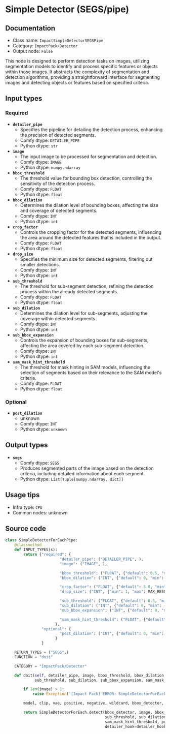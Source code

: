 # Simple Detector (SEGS/pipe)
## Documentation
- Class name: `ImpactSimpleDetectorSEGSPipe`
- Category: `ImpactPack/Detector`
- Output node: `False`

This node is designed to perform detection tasks on images, utilizing segmentation models to identify and process specific features or objects within those images. It abstracts the complexity of segmentation and detection algorithms, providing a straightforward interface for segmenting images and detecting objects or features based on specified criteria.
## Input types
### Required
- **`detailer_pipe`**
    - Specifies the pipeline for detailing the detection process, enhancing the precision of detected segments.
    - Comfy dtype: `DETAILER_PIPE`
    - Python dtype: `str`
- **`image`**
    - The input image to be processed for segmentation and detection.
    - Comfy dtype: `IMAGE`
    - Python dtype: `numpy.ndarray`
- **`bbox_threshold`**
    - The threshold value for bounding box detection, controlling the sensitivity of the detection process.
    - Comfy dtype: `FLOAT`
    - Python dtype: `float`
- **`bbox_dilation`**
    - Determines the dilation level of bounding boxes, affecting the size and coverage of detected segments.
    - Comfy dtype: `INT`
    - Python dtype: `int`
- **`crop_factor`**
    - Controls the cropping factor for the detected segments, influencing the area around the detected features that is included in the output.
    - Comfy dtype: `FLOAT`
    - Python dtype: `float`
- **`drop_size`**
    - Specifies the minimum size for detected segments, filtering out smaller detections.
    - Comfy dtype: `INT`
    - Python dtype: `int`
- **`sub_threshold`**
    - The threshold for sub-segment detection, refining the detection process within the already detected segments.
    - Comfy dtype: `FLOAT`
    - Python dtype: `float`
- **`sub_dilation`**
    - Determines the dilation level for sub-segments, adjusting the coverage within detected segments.
    - Comfy dtype: `INT`
    - Python dtype: `int`
- **`sub_bbox_expansion`**
    - Controls the expansion of bounding boxes for sub-segments, affecting the area covered by each sub-segment detection.
    - Comfy dtype: `INT`
    - Python dtype: `int`
- **`sam_mask_hint_threshold`**
    - The threshold for mask hinting in SAM models, influencing the selection of segments based on their relevance to the SAM model's criteria.
    - Comfy dtype: `FLOAT`
    - Python dtype: `float`
### Optional
- **`post_dilation`**
    - unknown
    - Comfy dtype: `INT`
    - Python dtype: `unknown`
## Output types
- **`segs`**
    - Comfy dtype: `SEGS`
    - Produces segmented parts of the image based on the detection criteria, including detailed information about each segment.
    - Python dtype: `List[Tuple[numpy.ndarray, dict]]`
## Usage tips
- Infra type: `CPU`
- Common nodes: unknown


## Source code
```python
class SimpleDetectorForEachPipe:
    @classmethod
    def INPUT_TYPES(s):
        return {"required": {
                        "detailer_pipe": ("DETAILER_PIPE", ),
                        "image": ("IMAGE", ),

                        "bbox_threshold": ("FLOAT", {"default": 0.5, "min": 0.0, "max": 1.0, "step": 0.01}),
                        "bbox_dilation": ("INT", {"default": 0, "min": -512, "max": 512, "step": 1}),

                        "crop_factor": ("FLOAT", {"default": 3.0, "min": 1.0, "max": 100, "step": 0.1}),
                        "drop_size": ("INT", {"min": 1, "max": MAX_RESOLUTION, "step": 1, "default": 10}),

                        "sub_threshold": ("FLOAT", {"default": 0.5, "min": 0.0, "max": 1.0, "step": 0.01}),
                        "sub_dilation": ("INT", {"default": 0, "min": -512, "max": 512, "step": 1}),
                        "sub_bbox_expansion": ("INT", {"default": 0, "min": 0, "max": 1000, "step": 1}),

                        "sam_mask_hint_threshold": ("FLOAT", {"default": 0.7, "min": 0.0, "max": 1.0, "step": 0.01}),
                      },
                "optional": {
                        "post_dilation": ("INT", {"default": 0, "min": -512, "max": 512, "step": 1}),
                      }
                }

    RETURN_TYPES = ("SEGS",)
    FUNCTION = "doit"

    CATEGORY = "ImpactPack/Detector"

    def doit(self, detailer_pipe, image, bbox_threshold, bbox_dilation, crop_factor, drop_size,
             sub_threshold, sub_dilation, sub_bbox_expansion, sam_mask_hint_threshold, post_dilation=0):

        if len(image) > 1:
            raise Exception('[Impact Pack] ERROR: SimpleDetectorForEach does not allow image batches.\nPlease refer to https://github.com/ltdrdata/ComfyUI-extension-tutorials/blob/Main/ComfyUI-Impact-Pack/tutorial/batching-detailer.md for more information.')

        model, clip, vae, positive, negative, wildcard, bbox_detector, segm_detector_opt, sam_model_opt, detailer_hook, refiner_model, refiner_clip, refiner_positive, refiner_negative = detailer_pipe

        return SimpleDetectorForEach.detect(bbox_detector, image, bbox_threshold, bbox_dilation, crop_factor, drop_size,
                                            sub_threshold, sub_dilation, sub_bbox_expansion,
                                            sam_mask_hint_threshold, post_dilation=post_dilation, sam_model_opt=sam_model_opt, segm_detector_opt=segm_detector_opt,
                                            detailer_hook=detailer_hook)

```
